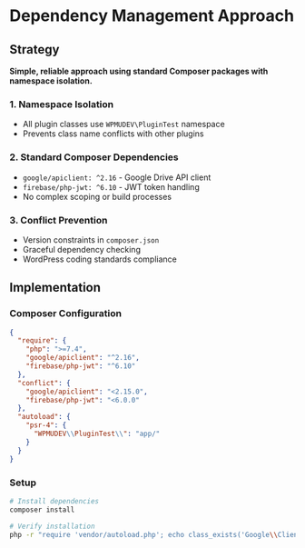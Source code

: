 # Dependency Management Approach

## Strategy

**Simple, reliable approach using standard Composer packages with namespace isolation.**

### 1. Namespace Isolation
- All plugin classes use `WPMUDEV\PluginTest` namespace
- Prevents class name conflicts with other plugins

### 2. Standard Composer Dependencies
- `google/apiclient: ^2.16` - Google Drive API client
- `firebase/php-jwt: ^6.10` - JWT token handling
- No complex scoping or build processes

### 3. Conflict Prevention
- Version constraints in `composer.json`
- Graceful dependency checking
- WordPress coding standards compliance

## Implementation

### Composer Configuration
```json
{
  "require": {
    "php": ">=7.4",
    "google/apiclient": "^2.16",
    "firebase/php-jwt": "^6.10"
  },
  "conflict": {
    "google/apiclient": "<2.15.0",
    "firebase/php-jwt": "<6.0.0"
  },
  "autoload": {
    "psr-4": {
      "WPMUDEV\\PluginTest\\": "app/"
    }
  }
}
```

### Setup
```bash
# Install dependencies
composer install

# Verify installation
php -r "require 'vendor/autoload.php'; echo class_exists('Google\\Client') ? 'OK' : 'Missing';"
```
